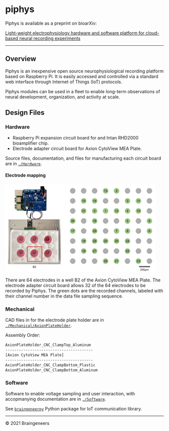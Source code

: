 # piphys

Piphys is available as a preprint on bioarXiv: 

[Light-weight electrophysiology hardware and software platform for cloud-based neural recording experiments](https://www.biorxiv.org/content/10.1101/2021.05.18.444685v2)

--------
## Overview

Piphys is an inexpensive open source neurophysiological recording platform based on Raspberry Pi. It is easily accessed and controlled via a standard web interface through Internet of Things (IoT) protocols. 

Piphys modules can be used in a fleet to enable long-term observations of neural development, organization, and activity at scale. 


## Design Files

### Hardware
- Raspberry Pi expansion circuit board for and Intan RHD2000 bioamplifier chip.
- Electrode adapter circuit board for Axion CytoView MEA Plate.

Source files, documentation, and files for manufacturing each circuit board are in [`./Hardware`](https://github.com/braingeneers/piphys/tree/main/Hardware).

#### Electrode mapping

<img src="./img/channel_map.png" height="280">

There are 64 electrodes in a well B2 of the Axion CytoView MEA Plate. The electrode adapter circuit board allows 32 of the 64 electrodes to be recorded by Piphys. The green dots are the recorded channels, labeled with their channel number in the data file sampling sequence.

### Mechanical
CAD files in for the electrode plate holder are in [`./Mechanical/AxionPlateHolder`](https://github.com/braingeneers/piphys/tree/main/Mechanical/AxionPlateHolder).

Assembly Order:
```
AxionPlateHolder_CNC_ClampTop_Aluminum
---------------------------------------
[Axion CytoView MEA Plate]
---------------------------------------
AxionPlateHolder_CNC_ClampBottom_Plastic
AxionPlateHolder_CNC_ClampBottom_Aluminum
```

### Software
Software to enable voltage sampling and user interaction, with accopmanying documentation are in [`./Software`](https://github.com/braingeneers/piphys/tree/main/Software).

See [`braingeneerpy`](https://github.com/braingeneers/braingeneerspy) Python package for IoT communication library.

----
© 2021 Braingeneers
